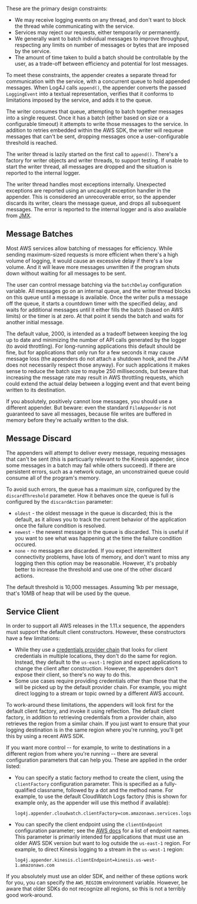 These are the primary design constraints:

* We may receive logging events on any thread, and don't want to block the thread while communicating
  with the service.
* Services may reject our requests, either temporarily or permanently.
* We generally want to batch individual messages to improve throughput, respecting any limits on
  number of messages or bytes that are imposed by the service.
* The amount of time taken to build a batch should be controllable by the user, as a trade-off
  between efficiency and potential for lost messages.

To meet these constraints, the appender creates a separate thread for communication with the service,
with a concurrent queue to hold appended messages. When Log4J calls `append()`, the appender converts
the passed `LoggingEvent` into a  textual representation, verifies that it conforms to limitations
imposed by the service, and adds it to the queue.

The writer consumes that queue, attempting to batch together messages into a single request. Once it
has a batch (either based on size or a configurable timeout) it attempts to write those messages to
the service. In addition to retries embedded within the AWS SDK, the writer will requeue messages
that can't be sent, dropping messages once a user-configurable threshold is reached.

The writer thread is lazily started on the first call to `append()`. There's a factory for writer
objects and writer threads, to support testing. If unable to start the writer thread, all messages
are dropped and the situation is reported to the internal logger.

The writer thread handles most exceptions internally. Unexpected exceptions are reported using an
uncaught exception handler in the appender. This is considered an unrecoverable error, so the
appender discards its writer, clears the message queue, and drops all subsequent messages. The
error is reported to the internal logger and is also available from [JMX](jmx.md).


## Message Batches

Most AWS services allow batching of messages for efficiency. While sending maximum-sized requests is
more efficient when there's a high volume of logging, it would cause an excessive delay if there's a
low volume. And it will leave more messages unwritten if the program shuts down without waiting for
all messages to be sent.

The user can control message batching via the `batchDelay` configuration variable. All messages go on
an internal queue, and the writer thread blocks on this queue until a message is available. Once the
writer pulls a message off the queue, it starts a countdown timer with the specified delay, and waits
for additional messages until it either fills the batch (based on AWS limits) or the timer is at zero.
At that point it sends the batch and waits for another initial message.

The default value, 2000, is intended as a tradeoff between keeping the log up to date and minimizing
the number of API calls generated by the logger (to avoid throttling). For long-running applications
this default should be fine, but for applications that only run for a few seconds it may cause message
loss (the appenders do not attach a shutdown hook, and the JVM does not necessarily respect those anyway).
For such applications it makes sense to reduce the batch size to maybe 250 milliseconds, but beware that
increasing the message rate may result in AWS throttling requests, which could extend the actual delay
between a logging event and that event being written to its destination.

If you absolutely, positively cannot lose messages, you should use a different appender. But beware:
even the standard `FileAppender` is not guaranteed to save all messages, because file writes are
buffered in memory before they're actually written to the disk.


## Message Discard

The appenders will attempt to deliver every message, requeing messages that can't be sent (this is
particuarly relevant to the Kinesis appender, since some messages in a batch may fail while others
succeed). If there are persistent errors, such as a network outage, an unconstrained queue could
consume all of the program's memory.

To avoid such errors, the queue has a maximum size, configured by the `discardThreshold` parameter.
How it behaves once the queue is full is configured by the `discardAction` parameter:

* `oldest` - the oldest message in the queue is discarded; this is the default, as it allows you to
  track the current behavior of the application once the failure condition is resolved.
* `newest` - the newest message in the queue is discarded. This is useful if you want to see what
  was happening at the time the failure condition occured.
* `none` - no messages are discarded. If you expect intermittent connectivity problems, have lots of
  memory, and don't want to miss any logging then this option may be reasonable. However, it's probably
  better to increase the threshold and use one of the other discard actions.

The default threshold is 10,000 messages. Assuming 1kb per message, that's 10MB of heap that will be
used by the queue. 

## Service Client

In order to support all AWS releases in the 1.11.x sequence, the appenders must support
the default client constructors. However, these constructors have a few limitations:

* While they use a [credentials provider chain](https://docs.aws.amazon.com/AWSJavaSDK/latest/javadoc/com/amazonaws/auth/DefaultAWSCredentialsProviderChain.html)
  that looks for client credentials in multiple locations, they don't do the same for region.
  Instead, they default to the `us-east-1` region and expect applications to change the client
  after construction. However, the appenders don't expose their client, so there's no way to
  do this.
* Some use cases require providing credentials other than those that the will be picked up by
  the default provider chain. For example, you might direct logging to a stream or topic owned
  by a different AWS account.

To work-around these limitations, the appenders will look first for the default client factory,
and invoke it using reflection. The default client factory, in addition to retrieving credentials
from a provider chain, also retrieves the region from a similar chain. If you just want to ensure
that your logging destination is in the same region where you're running, you'll get this by using
a recent AWS SDK.

If you want more control -- for example, to write to destinations in a different region from
where you're running -- there are several configuration parameters that can help you. These
are applied in the order listed:

* You can specify a static factory method to create the client, using the `clientFactory`
  configuration parameter. This is specified as a fully-qualified classname, followed by
  a dot and the method name. For example, to use the default CloudWatch Logs factory (this
  is shown for example only, as the appender will use this method if available):

  ```
  log4j.appender.cloudwatch.clientFactory=com.amazonaws.services.logs.AWSLogsClientBuilder.defaultClient
  ```
* You can specify the client endpoint using the `clientEndpoint` configuration parameter;
  see the [AWS docs](https://docs.aws.amazon.com/general/latest/gr/rande.html) for a list
  of endpoint names. This parameter is primarily intended for applications that must use
  an older AWS SDK version but want to log outside the `us-east-1` region. For example, to
  direct Kinesis logging to a stream in the `us-west-1` region:

  ```
  log4j.appender.kinesis.clientEndpoint=kinesis.us-west-1.amazonaws.com
  ```

If you absolutely must use an older SDK, and neither of these options work for you, you can
specify the `AWS_REGION` environment variable. However, be aware that older SDKs do not
recognize all regions, so this is not a terribly good work-around.
